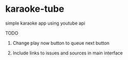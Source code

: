 # karaoke-tube
simple karaoke app using youtube api


TODO

1. Change play now button to queue next button

2. Include links to issues and sources in main interface
